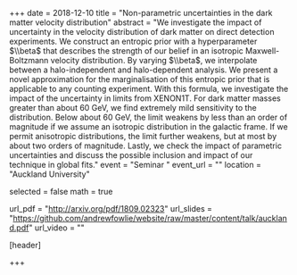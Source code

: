 +++
date = 2018-12-10
title = "Non-parametric uncertainties in the dark matter velocity distribution"
abstract = "We investigate the impact of uncertainty in the velocity distribution of dark matter on direct detection experiments. We construct an entropic prior with a hyperparameter $\\beta$ that describes the strength of our belief in an isotropic Maxwell-Boltzmann velocity distribution. By varying $\\beta$, we interpolate between a halo-independent and halo-dependent analysis. We present a novel approximation for the marginalisation of this entropic prior that is applicable to any counting experiment. With this formula, we investigate the impact of the uncertainty in limits from XENON1T. For dark matter masses greater than about 60 GeV, we find extremely mild sensitivity to the distribution. Below about 60 GeV, the limit weakens by less than an order of magnitude if we assume an isotropic distribution in the galactic frame. If we permit anisotropic distributions, the limit further weakens, but at most by about two orders of magnitude. Lastly, we check the impact of parametric uncertainties and discuss the possible inclusion and impact of our technique in global fits."
event = "Seminar "
event_url = ""
location = "Auckland University"

selected = false
math = true

url_pdf = "http://arxiv.org/pdf/1809.02323"
url_slides = "https://github.com/andrewfowlie/website/raw/master/content/talk/auckland.pdf"
url_video = ""

[header]

+++
